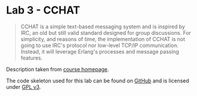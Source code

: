 Lab 3 - CCHAT
=========================

> CCHAT is a simple text-based messaging system and is inspired by IRC, an old but still valid standard designed for group discussions. For simplicity, and reasons of time, the implementation of CCHAT is not going to use IRC's protocol nor low-level TCP/IP communication. Instead, it will leverage Erlang's processes and message passing features.

Description taken from [course homepage](http://www.cse.chalmers.se/edu/year/2014/course/TDA382/cchat.html).


The code skeleton used for this lab can be found on [GitHub](https://github.com/Chalmers-TDA382/tda382-lab3-code-skeleton) and is licensed under [GPL v3](https://tldrlegal.com/license/gnu-general-public-license-v3-%28gpl-3%29).
